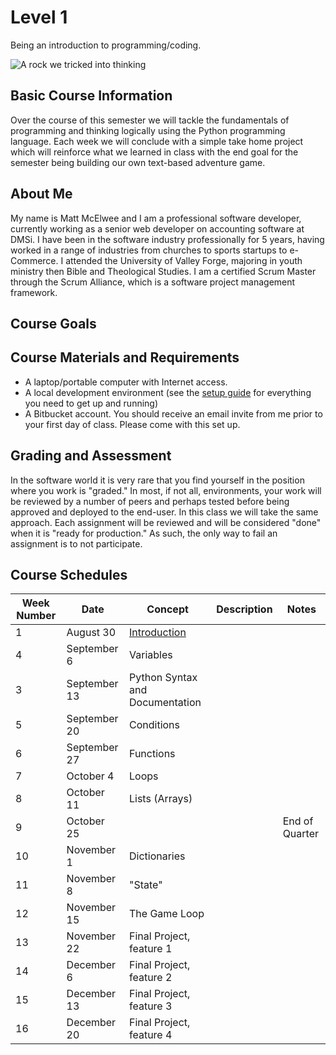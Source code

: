 # Level 1
Being an introduction to programming/coding.

![A rock we tricked into thinking](https://i.imgur.com/nVcWNWy.png)

## Basic Course Information
Over the course of this semester we will tackle the fundamentals of programming and thinking logically using the Python programming language. Each week we will conclude with a simple take home project which will reinforce what we learned in class with the end goal for the semester being building our own text-based adventure game.

## About Me

My name is Matt McElwee and I am a professional software developer, currently working as a senior web developer on accounting software at DMSi.
I have been in the software industry professionally for 5 years, having worked in a range of industries from churches to sports startups to e-Commerce.
I attended the University of Valley Forge, majoring in youth ministry then Bible and Theological Studies. I am a certified Scrum Master through the Scrum Alliance, which is a software project management framework.

## Course Goals

## Course Materials and Requirements
- A laptop/portable computer with Internet access.
- A local development environment (see the [setup guide](https://gist.github.com/Renddslow/3ee1cf06d210c82a808fc54baaf11225) for everything you need to get up and running)
- A Bitbucket account. You should receive an email invite from me prior to your first day of class. Please come with this set up.


## Grading and Assessment
In the software world it is very rare that you find yourself in the position where you work is "graded." In most, if not all, environments, your work will be reviewed by a number of peers and perhaps tested before being approved and deployed to the end-user.
In this class we will take the same approach. Each assignment will be reviewed and will be considered "done" when it is "ready for production." As such, the only way to fail an assignment is to not participate.


## Course Schedules

| Week Number | Date | Concept | Description | Notes
| --- | --- | --- | --- | ---
| 1 | August 30 | [Introduction](/plans/101-introduction.md)  
| 4 | September 6 | Variables
| 3 | September 13 | Python Syntax and Documentation
| 5 | September 20 | Conditions
| 6 | September 27 | Functions
| 7 | October 4 | Loops
| 8 | October 11 | Lists (Arrays)
| 9 | October 25 | | | End of Quarter
| 10 | November 1 | Dictionaries
| 11 | November 8 | "State"
| 12 | November 15 | The Game Loop
| 13 | November 22 | Final Project, feature 1
| 14 | December 6 | Final Project, feature 2
| 15 | December 13 | Final Project, feature 3
| 16 | December 20 | Final Project, feature 4
